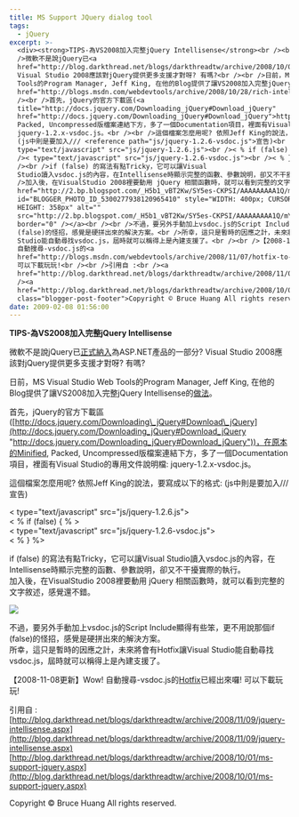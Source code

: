 ```yaml
---
title: MS Support JQuery dialog tool
tags:
  - jQuery
excerpt: >-
  <div><strong>TIPS-為VS2008加入完整jQuery Intellisense</strong><br /><br
  />微軟不是說jQuery已<a
  href="http://blog.darkthread.net/blogs/darkthreadtw/archive/2008/10/01/ms-support-jquery.aspx">正式納入</a>為ASP.NET產品的一部分?
  Visual Studio 2008應該對jQuery提供更多支援才對呀? 有嗎?<br /><br />日前，MS Visual Studio Web
  Tools的Program Manager, Jeff King, 在他的Blog提供了讓VS2008加入完整jQuery Intellisense的<a
  href="http://blogs.msdn.com/webdevtools/archive/2008/10/28/rich-intellisense-for-jquery.aspx">做法</a>。<br
  /><br />首先，jQuery的官方下載區(<a
  title="http://docs.jquery.com/Downloading_jQuery#Download_jQuery"
  href="http://docs.jquery.com/Downloading_jQuery#Download_jQuery">http://docs.jquery.com/Downloading_jQuery#Download_jQuery</a>)，在原本的Minified,
  Packed, Uncompressed版檔案連結下方，多了一個Documentation項目，裡面有Visual Studio的專用文件說明檔:
  jquery-1.2.x-vsdoc.js。<br /><br />這個檔案怎麼用呢? 依照Jeff King的說法，要寫成以下的格式:
  (js中則是要加入/// <reference path="js/jquery-1.2.6-vsdoc.js">宣告)<br /><br /><
  type="text/javascript" src="js/jquery-1.2.6.js"><br />< % if (false) { % ><br
  />< type="text/javascript" src="js/jquery-1.2.6-vsdoc.js"><br />< % } %> <br
  /><br />if (false) 的寫法有點Tricky，它可以讓Visual
  Studio讀入vsdoc.js的內容，在Intellisense時顯示完整的函數、參數說明，卻又不干擾實際的執行。<br
  />加入後，在VisualStudio 2008裡要動用 jQuery 相關函數時，就可以看到完整的文字敘述，感覺還不錯。<br /><br /><a
  href="http://2.bp.blogspot.com/_H5b1_vBT2Kw/SY5es-CKPSI/AAAAAAAAA1Q/mYRoEBcqWC0/s1600-h/jQueryIntellisense.gif"><img
  id="BLOGGER_PHOTO_ID_5300277938120965410" style="WIDTH: 400px; CURSOR: hand;
  HEIGHT: 358px" alt=""
  src="http://2.bp.blogspot.com/_H5b1_vBT2Kw/SY5es-CKPSI/AAAAAAAAA1Q/mYRoEBcqWC0/s400/jQueryIntellisense.gif"
  border="0" /></a><br /><br />不過，要另外手動加上vsdoc.js的Script Include顯得有些笨，更不用說那個if
  (false)的怪招，感覺是硬拼出來的解決方案。<br />所幸，這只是暫時的因應之計，未來將會有Hotfix讓Visual
  Studio能自動尋找vsdoc.js，屆時就可以稱得上是內建支援了。<br /><br />【2008-11-08更新】Wow!
  自動搜尋-vsdoc.js的<a
  href="http://blogs.msdn.com/webdevtools/archive/2008/11/07/hotfix-to-enable-vsdoc-js-intellisense-doc-files-is-now-available.aspx">Hotfix</a>已經出來囉!
  可以下載玩玩!<br /><br />引用自 :<br /><a
  href="http://blog.darkthread.net/blogs/darkthreadtw/archive/2008/11/09/jquery-intellisense.aspx">http://blog.darkthread.net/blogs/darkthreadtw/archive/2008/11/09/jquery-intellisense.aspx</a><br
  /><a
  href="http://blog.darkthread.net/blogs/darkthreadtw/archive/2008/10/01/ms-support-jquery.aspx">http://blog.darkthread.net/blogs/darkthreadtw/archive/2008/10/01/ms-support-jquery.aspx</a></div><div
  class="blogger-post-footer">Copyright © Bruce Huang All rights reserved.</div>
date: 2009-02-08 01:56:00
---
```


**TIPS-為VS2008加入完整jQuery Intellisense**  
  
微軟不是說jQuery已[正式納入](http://blog.darkthread.net/blogs/darkthreadtw/archive/2008/10/01/ms-support-jquery.aspx)為ASP.NET產品的一部分? Visual Studio 2008應該對jQuery提供更多支援才對呀? 有嗎?  
  
日前，MS Visual Studio Web Tools的Program Manager, Jeff King, 在他的Blog提供了讓VS2008加入完整jQuery Intellisense的[做法](http://blogs.msdn.com/webdevtools/archive/2008/10/28/rich-intellisense-for-jquery.aspx)。  
  
首先，jQuery的官方下載區([http://docs.jquery.com/Downloading\_jQuery#Download\_jQuery](http://docs.jquery.com/Downloading_jQuery#Download_jQuery "http://docs.jquery.com/Downloading_jQuery#Download_jQuery"))，在原本的Minified, Packed, Uncompressed版檔案連結下方，多了一個Documentation項目，裡面有Visual Studio的專用文件說明檔: jquery-1.2.x-vsdoc.js。  
  
這個檔案怎麼用呢? 依照Jeff King的說法，要寫成以下的格式: (js中則是要加入/// 宣告)  
  
< type="text/javascript" src="js/jquery-1.2.6.js">  
< % if (false) { % >  
< type="text/javascript" src="js/jquery-1.2.6-vsdoc.js">  
< % } %>  
  
if (false) 的寫法有點Tricky，它可以讓Visual Studio讀入vsdoc.js的內容，在Intellisense時顯示完整的函數、參數說明，卻又不干擾實際的執行。  
加入後，在VisualStudio 2008裡要動用 jQuery 相關函數時，就可以看到完整的文字敘述，感覺還不錯。  
  
[![](http://2.bp.blogspot.com/_H5b1_vBT2Kw/SY5es-CKPSI/AAAAAAAAA1Q/mYRoEBcqWC0/s400/jQueryIntellisense.gif)](http://2.bp.blogspot.com/_H5b1_vBT2Kw/SY5es-CKPSI/AAAAAAAAA1Q/mYRoEBcqWC0/s1600-h/jQueryIntellisense.gif)  
  
不過，要另外手動加上vsdoc.js的Script Include顯得有些笨，更不用說那個if (false)的怪招，感覺是硬拼出來的解決方案。  
所幸，這只是暫時的因應之計，未來將會有Hotfix讓Visual Studio能自動尋找vsdoc.js，屆時就可以稱得上是內建支援了。  
  
【2008-11-08更新】Wow! 自動搜尋-vsdoc.js的[Hotfix](http://blogs.msdn.com/webdevtools/archive/2008/11/07/hotfix-to-enable-vsdoc-js-intellisense-doc-files-is-now-available.aspx)已經出來囉! 可以下載玩玩!  
  
引用自 :  
[http://blog.darkthread.net/blogs/darkthreadtw/archive/2008/11/09/jquery-intellisense.aspx](http://blog.darkthread.net/blogs/darkthreadtw/archive/2008/11/09/jquery-intellisense.aspx)  
[http://blog.darkthread.net/blogs/darkthreadtw/archive/2008/10/01/ms-support-jquery.aspx](http://blog.darkthread.net/blogs/darkthreadtw/archive/2008/10/01/ms-support-jquery.aspx)

Copyright © Bruce Huang All rights reserved.
<!-- more -->
